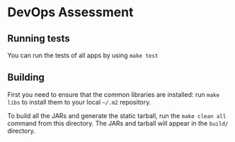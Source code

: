 # DevOps Assessment

## Running tests

You can run the tests of all apps by using `make test`

## Building

First you need to ensure that the common libraries are installed: run `make libs` to install them to your local `~/.m2` repository.

To build all the JARs and generate the static tarball, run the `make clean all` command from this directory. The JARs and tarball will appear in the `build/` directory.
